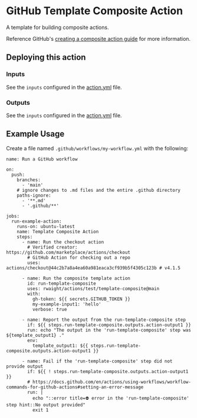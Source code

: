 # GitHub Template Composite Action

A template for building composite actions.

Reference GitHub's [creating a composite action guide](https://docs.github.com/en/actions/creating-actions/creating-a-composite-action) for more information.


## Deploying this action

### Inputs

See the `inputs` configured in the [action.yml](action.yml) file.

### Outputs

See the `inputs` configured in the [action.yml](action.yml) file.


## Example Usage

Create a file named `.github/workflows/my-workflow.yml` with the following:
```
name: Run a GitHub workflow

on:
  push:
    branches:
      - 'main'
    # ignore changes to .md files and the entire .github directory
    paths-ignore:
      - '**.md'
      - '.github/**'

jobs:
  run-example-action:
    runs-on: ubuntu-latest
    name: Template Composite Action
    steps:
      - name: Run the checkout action
        # Verified creator: https://github.com/marketplace/actions/checkout
        # GitHub Action for checking out a repo
        uses: actions/checkout@44c2b7a8a4ea60a981eaca3cf939b5f4305c123b # v4.1.5

      - name: Run the composite template action
        id: run-template-composite
        uses: rwaight/actions/test/template-composite@main
        with:
          gh-token: ${{ secrets.GITHUB_TOKEN }}
          my-example-input1: 'hello'
          verbose: true

      - name: Report the output from the run-template-composite step
        if: ${{ steps.run-template-composite.outputs.action-output1 }}
        run: echo "The output in the 'run-template-composite' step was ${template_output1} ."
        env:
          template_output1: ${{ steps.run-template-composite.outputs.action-output1 }}

      - name: Fail if the 'run-template-composite' step did not provide output
        if: ${{ ! steps.run-template-composite.outputs.action-output1 }}
        # https://docs.github.com/en/actions/using-workflows/workflow-commands-for-github-actions#setting-an-error-message
        run: |
          echo "::error title=⛔ error in the 'run-template-composite' step hint::No output provided"
          exit 1

```

